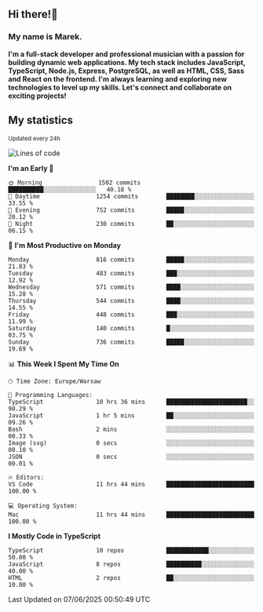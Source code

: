 ## Hi there!👋 ##
### My name is Marek. ###

**I'm a full-stack developer and professional musician with a passion for building dynamic web applications. My tech stack includes JavaScript, TypeScript, Node.js, Express, PostgreSQL, as well as HTML, CSS, Sass and React on the frontend. I'm always learning and exploring new technologies to level up my skills. Let's connect and collaborate on exciting projects!**

## My statistics ##
<sub>Updated every 24h</sub>
<!--START_SECTION:waka-->
![Lines of code](https://img.shields.io/badge/From%20Hello%20World%20I%27ve%20Written-359.5%20thousand%20lines%20of%20code-blue)

**I'm an Early 🐤** 

```text
🌞 Morning                1502 commits        ██████████░░░░░░░░░░░░░░░   40.18 % 
🌆 Daytime                1254 commits        ████████░░░░░░░░░░░░░░░░░   33.55 % 
🌃 Evening                752 commits         █████░░░░░░░░░░░░░░░░░░░░   20.12 % 
🌙 Night                  230 commits         ██░░░░░░░░░░░░░░░░░░░░░░░   06.15 % 
```
📅 **I'm Most Productive on Monday** 

```text
Monday                   816 commits         █████░░░░░░░░░░░░░░░░░░░░   21.83 % 
Tuesday                  483 commits         ███░░░░░░░░░░░░░░░░░░░░░░   12.92 % 
Wednesday                571 commits         ████░░░░░░░░░░░░░░░░░░░░░   15.28 % 
Thursday                 544 commits         ████░░░░░░░░░░░░░░░░░░░░░   14.55 % 
Friday                   448 commits         ███░░░░░░░░░░░░░░░░░░░░░░   11.99 % 
Saturday                 140 commits         █░░░░░░░░░░░░░░░░░░░░░░░░   03.75 % 
Sunday                   736 commits         █████░░░░░░░░░░░░░░░░░░░░   19.69 % 
```


📊 **This Week I Spent My Time On** 

```text
🕑︎ Time Zone: Europe/Warsaw

💬 Programming Languages: 
TypeScript               10 hrs 36 mins      ███████████████████████░░   90.29 % 
JavaScript               1 hr 5 mins         ██░░░░░░░░░░░░░░░░░░░░░░░   09.26 % 
Bash                     2 mins              ░░░░░░░░░░░░░░░░░░░░░░░░░   00.33 % 
Image (svg)              0 secs              ░░░░░░░░░░░░░░░░░░░░░░░░░   00.10 % 
JSON                     0 secs              ░░░░░░░░░░░░░░░░░░░░░░░░░   00.01 % 

🔥 Editors: 
VS Code                  11 hrs 44 mins      █████████████████████████   100.00 % 

💻 Operating System: 
Mac                      11 hrs 44 mins      █████████████████████████   100.00 % 
```

**I Mostly Code in TypeScript** 

```text
TypeScript               10 repos            ████████████░░░░░░░░░░░░░   50.00 % 
JavaScript               8 repos             ██████████░░░░░░░░░░░░░░░   40.00 % 
HTML                     2 repos             ██░░░░░░░░░░░░░░░░░░░░░░░   10.00 % 
```




 Last Updated on 07/06/2025 00:50:49 UTC
<!--END_SECTION:waka-->

<!--
**MarekSax/MarekSax** is a ✨ _special_ ✨ repository because its `README.md` (this file) appears on your GitHub profile.

Here are some ideas to get you started:

- 🔭 I’m currently working on ...
- 🌱 I’m currently learning ...
- 👯 I’m looking to collaborate on ...
- 🤔 I’m looking for help with ...
- 💬 Ask me about ...
- 📫 How to reach me: ...
- 😄 Pronouns: ...
- ⚡ Fun fact: ...
-->
